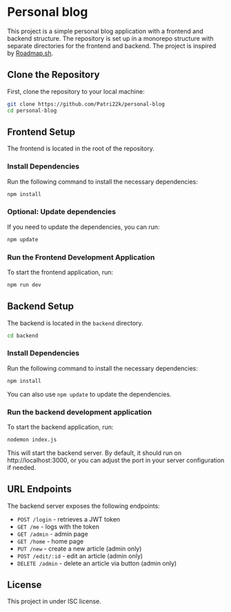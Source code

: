 # Personal blog

This project is a simple personal blog application with a 
frontend and backend structure. The repository is set up in 
a monorepo structure with separate directories for the frontend 
and backend. The project is inspired by [Roadmap.sh](https://roadmap.sh/projects/personal-blog).

## Clone the Repository
First, clone the repository to your local machine:
```bash
git clone https://github.com/Patri22k/personal-blog
cd personal-blog
```

## Frontend Setup
The frontend is located in the root of the repository.

### Install Dependencies
Run the following command to install the necessary dependencies:
```bash
npm install
```

### Optional: Update dependencies
If you need to update the dependencies, you can run:
```bash
npm update
```

### Run the Frontend Development Application
To start the frontend application, run:
```bash
npm run dev
```

## Backend Setup
The backend is located in the `backend` directory.
```bash
cd backend
```

### Install Dependencies
Run the following command to install the necessary dependencies:
```bash
npm install
```

You can also use `npm update` to update the dependencies.

### Run the backend development application
To start the backend application, run:
```bash
nodemon index.js
```
This will start the backend server. By default, it should 
run on http://localhost:3000, or you can adjust the port 
in your server configuration if needed.

## URL Endpoints
The backend server exposes the following endpoints:
- `POST /login` - retrieves a JWT token
- `GET /me` - logs with the token
- `GET /admin` - admin page
- `GET /home` - home page
- `PUT /new` - create a new article (admin only)
- `POST /edit/:id` - edit an article (admin only)
- `DELETE /admin` - delete an article via button (admin only)

## License
This project in under ISC license.
